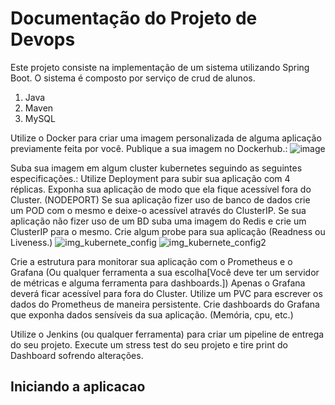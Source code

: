 
# Documentação do Projeto de Devops
Este projeto consiste na implementação de um sistema utilizando Spring Boot. O sistema é composto por serviço de crud de alunos.

1. Java
1. Maven
1. MySQL

Utilize o Docker para criar uma imagem personalizada de alguma aplicação previamente feita por você. Publique a sua imagem no Dockerhub.:
![image](https://github.com/mnjoao/academia-joaom/assets/55205843/f686d216-d5ca-423c-8d7e-dea9f02d6a9d)



Suba sua imagem em algum cluster kubernetes seguindo as seguintes especificações.:
  Utilize Deployment para subir sua aplicação com 4 réplicas. 
  Exponha sua aplicação de modo que ela fique acessível fora do Cluster. (NODEPORT) 
  Se sua aplicação fizer uso de banco de dados crie um POD com o mesmo e deixe-o acessível através do ClusterIP. Se sua aplicação não fizer uso de um BD suba uma imagem do Redis e crie um ClusterIP para o mesmo. 
  Crie algum probe para sua aplicação (Readness ou Liveness.) 
  ![img_kubernete_config](https://github.com/mnjoao/academia-joaom/assets/55205843/251808c4-2866-41bf-8487-a4f1897491d0)
  ![img_kubernete_config2](https://github.com/mnjoao/academia-joaom/assets/55205843/99d2f1d3-d026-4909-8ba2-33f2ff53be66)

  
  
  
  
  
  
  
  Crie a estrutura para monitorar sua aplicação com o Prometheus e o Grafana (Ou qualquer ferramenta a sua escolha[Você deve ter um servidor de métricas e alguma ferramenta para dashboards.]) Apenas o Grafana deverá ficar acessível para fora do Cluster. Utilize um PVC para escrever os dados do Prometheus de maneira persistente. Crie dashboards do Grafana que exponha dados sensíveis da sua aplicação. (Memória, cpu, etc.) 
  
  
  Utilize o Jenkins (ou qualquer ferramenta) para criar um pipeline de entrega do seu projeto. Execute um stress test do seu projeto e tire print do Dashboard sofrendo alterações.



## Iniciando a aplicacao
